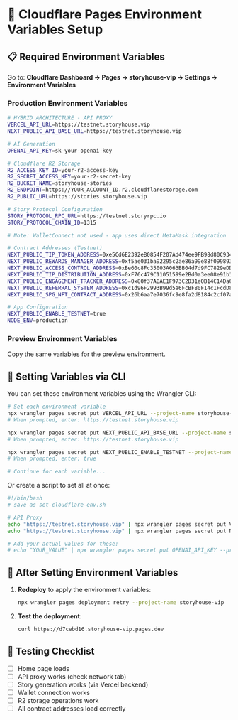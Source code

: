 # 🔧 Cloudflare Pages Environment Variables Setup

## 📋 **Required Environment Variables**

Go to: **Cloudflare Dashboard → Pages → storyhouse-vip → Settings → Environment Variables**

### **Production Environment Variables**

```bash
# HYBRID ARCHITECTURE - API PROXY
VERCEL_API_URL=https://testnet.storyhouse.vip
NEXT_PUBLIC_API_BASE_URL=https://testnet.storyhouse.vip

# AI Generation
OPENAI_API_KEY=sk-your-openai-key

# Cloudflare R2 Storage
R2_ACCESS_KEY_ID=your-r2-access-key
R2_SECRET_ACCESS_KEY=your-r2-secret-key
R2_BUCKET_NAME=storyhouse-stories
R2_ENDPOINT=https://YOUR_ACCOUNT_ID.r2.cloudflarestorage.com
R2_PUBLIC_URL=https://stories.storyhouse.vip

# Story Protocol Configuration
STORY_PROTOCOL_RPC_URL=https://testnet.storyrpc.io
STORY_PROTOCOL_CHAIN_ID=1315

# Note: WalletConnect not used - app uses direct MetaMask integration

# Contract Addresses (Testnet)
NEXT_PUBLIC_TIP_TOKEN_ADDRESS=0xe5Cd6E2392eB0854F207Ad474ee9FB98d80C934E
NEXT_PUBLIC_REWARDS_MANAGER_ADDRESS=0xf5ae031ba92295c2ae86a99e88f09989339707e5
NEXT_PUBLIC_ACCESS_CONTROL_ADDRESS=0xBe60c8Fc35003A063BB04d7d9FC7829eDD3Fe1f5
NEXT_PUBLIC_TIP_DISTRIBUTION_ADDRESS=0xF76c479C11051599e2Bd0a3ee08e91b16F0EB2d0
NEXT_PUBLIC_ENGAGEMENT_TRACKER_ADDRESS=0x80f37ABAE1F973C2D31e0B14C14Da02E67AB9bE5
NEXT_PUBLIC_REFERRAL_SYSTEM_ADDRESS=0xc1d96F2993B99d5a6FcBF80F14c1FcdD84F0E973
NEXT_PUBLIC_SPG_NFT_CONTRACT_ADDRESS=0x26b6aa7e7036fc9e8fa2d8184c2cf07ae2e2412d

# App Configuration
NEXT_PUBLIC_ENABLE_TESTNET=true
NODE_ENV=production
```

### **Preview Environment Variables**
Copy the same variables for the preview environment.

## 🚀 **Setting Variables via CLI**

You can set these environment variables using the Wrangler CLI:

```bash
# Set each environment variable
npx wrangler pages secret put VERCEL_API_URL --project-name storyhouse-vip
# When prompted, enter: https://testnet.storyhouse.vip

npx wrangler pages secret put NEXT_PUBLIC_API_BASE_URL --project-name storyhouse-vip
# When prompted, enter: https://testnet.storyhouse.vip

npx wrangler pages secret put NEXT_PUBLIC_ENABLE_TESTNET --project-name storyhouse-vip
# When prompted, enter: true

# Continue for each variable...
```

Or create a script to set all at once:

```bash
#!/bin/bash
# save as set-cloudflare-env.sh

# API Proxy
echo "https://testnet.storyhouse.vip" | npx wrangler pages secret put VERCEL_API_URL --project-name storyhouse-vip
echo "https://testnet.storyhouse.vip" | npx wrangler pages secret put NEXT_PUBLIC_API_BASE_URL --project-name storyhouse-vip

# Add your actual values for these:
# echo "YOUR_VALUE" | npx wrangler pages secret put OPENAI_API_KEY --project-name storyhouse-vip
```

## 🔄 **After Setting Environment Variables**

1. **Redeploy** to apply the environment variables:
   ```bash
   npx wrangler pages deployment retry --project-name storyhouse-vip
   ```

2. **Test the deployment**:
   ```bash
   curl https://d7cebd16.storyhouse-vip.pages.dev
   ```

## 🧪 **Testing Checklist**

- [ ] Home page loads
- [ ] API proxy works (check network tab)
- [ ] Story generation works (via Vercel backend)
- [ ] Wallet connection works
- [ ] R2 storage operations work
- [ ] All contract addresses load correctly